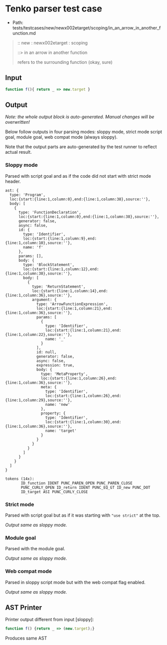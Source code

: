 # Tenko parser test case

- Path: tests/testcases/new/newx002etarget/scoping/in_an_arrow_in_another_function.md

> :: new : newx002etarget : scoping
>
> ::> in an arrow in another function
>
> refers to the surrounding function (okay, sure)

## Input

`````js
function f(){ return _ => new.target }
`````

## Output

_Note: the whole output block is auto-generated. Manual changes will be overwritten!_

Below follow outputs in four parsing modes: sloppy mode, strict mode script goal, module goal, web compat mode (always sloppy).

Note that the output parts are auto-generated by the test runner to reflect actual result.

### Sloppy mode

Parsed with script goal and as if the code did not start with strict mode header.

`````
ast: {
  type: 'Program',
  loc:{start:{line:1,column:0},end:{line:1,column:38},source:''},
  body: [
    {
      type: 'FunctionDeclaration',
      loc:{start:{line:1,column:0},end:{line:1,column:38},source:''},
      generator: false,
      async: false,
      id: {
        type: 'Identifier',
        loc:{start:{line:1,column:9},end:{line:1,column:10},source:''},
        name: 'f'
      },
      params: [],
      body: {
        type: 'BlockStatement',
        loc:{start:{line:1,column:12},end:{line:1,column:38},source:''},
        body: [
          {
            type: 'ReturnStatement',
            loc:{start:{line:1,column:14},end:{line:1,column:36},source:''},
            argument: {
              type: 'ArrowFunctionExpression',
              loc:{start:{line:1,column:21},end:{line:1,column:36},source:''},
              params: [
                {
                  type: 'Identifier',
                  loc:{start:{line:1,column:21},end:{line:1,column:22},source:''},
                  name: '_'
                }
              ],
              id: null,
              generator: false,
              async: false,
              expression: true,
              body: {
                type: 'MetaProperty',
                loc:{start:{line:1,column:26},end:{line:1,column:36},source:''},
                meta: {
                  type: 'Identifier',
                  loc:{start:{line:1,column:26},end:{line:1,column:29},source:''},
                  name: 'new'
                },
                property: {
                  type: 'Identifier',
                  loc:{start:{line:1,column:30},end:{line:1,column:36},source:''},
                  name: 'target'
                }
              }
            }
          }
        ]
      }
    }
  ]
}

tokens (14x):
       ID_function IDENT PUNC_PAREN_OPEN PUNC_PAREN_CLOSE
       PUNC_CURLY_OPEN ID_return IDENT PUNC_EQ_GT ID_new PUNC_DOT
       ID_target ASI PUNC_CURLY_CLOSE
`````

### Strict mode

Parsed with script goal but as if it was starting with `"use strict"` at the top.

_Output same as sloppy mode._

### Module goal

Parsed with the module goal.

_Output same as sloppy mode._

### Web compat mode

Parsed in sloppy script mode but with the web compat flag enabled.

_Output same as sloppy mode._

## AST Printer

Printer output different from input [sloppy]:

````js
function f() {return _ => (new.target);}
````

Produces same AST
